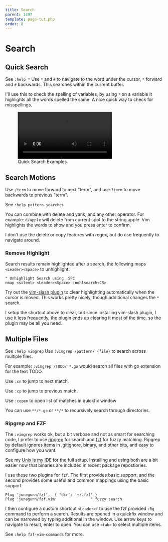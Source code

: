 ```yaml
---
title: Search
parent: 1497
template: page-tut.php
order: 8
---
```


# Search


## Quick Search

<span class="sidenote">See `:help *`</span> Use `*` and `#` to navigate to the word under the cursor, `*` forward and `#` backwards. This searches within the current buffer.

I'll use this to check the spelling of variables, by using `*` on a variable it highlights all the words spelled the same. A nice quick way to check for misspellings.

<figure class="wp-block-video"><video controls src="https://mkaz.blog/wp-content/uploads/2019/03/vim-star-nav.mp4"></video><figcaption>Quick Search Examples</figcaption></figure>

## Search Motions

Use `/term` to move forward to next "term", and use `?term` to move backwards to previous "term".

<span class="sidenote">See `:help pattern-searches`</span>

You can combine with delete and yank, and any other operator. For example: `d/apple` will delete from current spot to the string apple. Vim highlights the words to show and you press enter to confirm.

I don't use the delete or copy features with regex, but do use frequently to navigate around.

### Remove Highlight

Search results remain highlighted after a search, the following maps `<Leader><Space>` to unhighlight.

```vim
" Unhighlight Search using ,SPC
nmap <silent> <Leader><Space> :nohlsearch<CR>
```

Try out the [vim-slash plugin](https://github.com/junegunn/vim-slash) to clear highlighting automatically when the cursor is moved. This works pretty nicely, though additional changes the `*` search.

I setup the shortcut above to clear, but since installing vim-slash plugin, I use it less frequently, the plugin ends up clearing it most of the time, so the plugin may be all you need.

## Multiple Files

<span class="sidenote">See `:help vimgrep`</span> Use `:vimgrep /pattern/ {file}` to search across multiple files.

For example: `:vimgrep /TODO/ *.go` would search all files with go extension for the text TODO.

Use `:cn` to jump to next match.

Use `:cp` to jump to previous match.

Use `:copen` to open list of matches in quickfix window

You can use `**/*.go` or `**/*` to recursively search through directories.

### Ripgrep and FZF

The `:vimgrep` works ok, but a bit verbose and not as smart for searching code, I prefer to use [ripgrep](https://github.com/BurntSushi/ripgrep) for search and [fzf](https://github.com/junegunn/fzf) for fuzzy matching. Ripgrep by default ignores items in .gitignore, binary, and other bits, and easy to configure how you want.

See my [Unix is my IDE](https://mkaz.blog/code/unix-is-my-ide/) for the full setup. Installing and using both are a bit easier now that binaries are included in recent package repostiories.

I use these two plugins for `fzf`. The first provides basic support, and the second provides some useful and common mappings using the basic support.

```vim
Plug 'junegunn/fzf',  { 'dir': '~/.fzf' }
Plug 'junegunn/fzf.vim'               " fuzzy search
```

I then configure a custom shortcut `<Leader>f` to use the fzf provided `:Rg` command to perform a search. Results are opened in a quickfix window and can be narrowed by typing additional in the window. Use arrow keys to navigate to result, enter to open. You can use `<tab>` to select multiple items.

See `:help fzf-vim-commands` for more.
